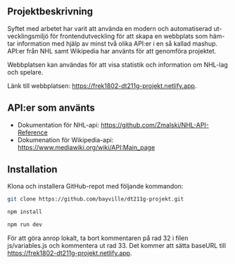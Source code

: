 ## Projektbeskrivning
Syftet med arbetet har varit att använda en modern och automatiserad ut-vecklingsmiljö för frontendutveckling för att skapa en webbplats som häm-tar information med hjälp av minst två olika API:er i en så kallad mashup. API:er från NHL samt Wikipedia har använts för att genomföra projektet.

Webbplatsen kan användas för att visa statistik och information om NHL-lag och spelare.

Länk till webbplatsen: https://frek1802-dt211g-projekt.netlify.app.

## API:er som använts
* Dokumentation för NHL-api: https://github.com/Zmalski/NHL-API-Reference
* Dokumenation för Wikipedia-api: https://www.mediawiki.org/wiki/API:Main_page

## Installation

Klona och installera GitHub-repot med följande kommandon:

```bash
git clone https://github.com/bayville/dt211g-projekt.git

npm install

npm run dev
```


För att göra anrop lokalt, ta bort kommentaren på rad 32 i filen js/variables.js och kommentera ut rad 33. Det kommer att sätta baseURL till https://frek1802-dt211g-projekt.netlify.app.

